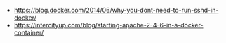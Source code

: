 
* https://blog.docker.com/2014/06/why-you-dont-need-to-run-sshd-in-docker/
* https://intercityup.com/blog/starting-apache-2-4-6-in-a-docker-container/